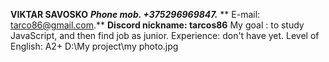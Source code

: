 **VIKTAR SAVOSKO**
***Phone mob. +375296969847.***
** E-mail: tarco86@gmail.com.**
**Discord nickname: tarcos86**
 My goal : to study JavaScript, and then find job as junior.
  Experience: don't have yet.
 Level of English: A2+
 D:\My project\my photo.jpg